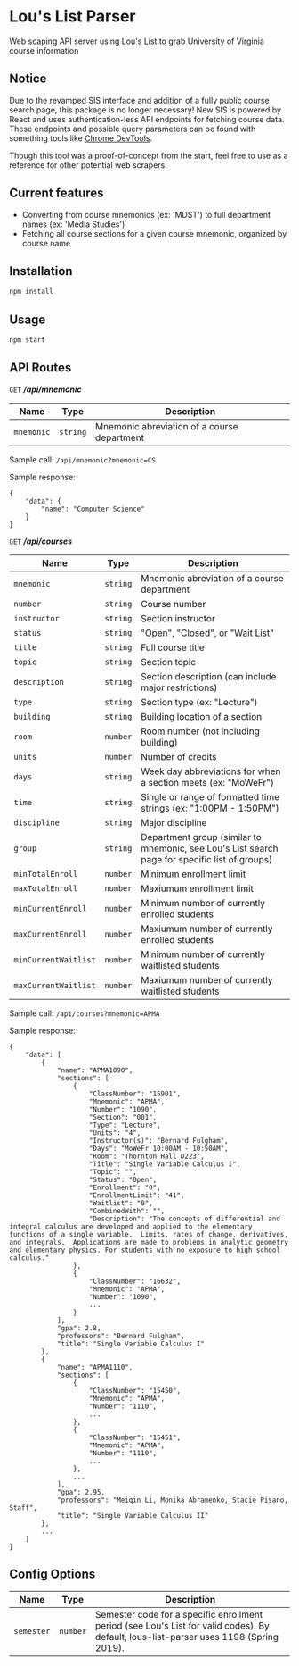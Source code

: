 # Lou's List Parser

Web scaping API server using Lou's List to grab University of Virginia course information

## Notice

Due to the revamped SIS interface and addition of a fully public course search page, this package is no longer necessary! New SIS is powered by React and uses authentication-less API endpoints for fetching course data. These endpoints and possible query parameters can be found with something tools like [Chrome DevTools](https://developers.google.com/web/tools/chrome-devtools/network/reference#headers).

Though this tool was a proof-of-concept from the start, feel free to use as a reference for other potential web scrapers.

## Current features
* Converting from course mnemonics (ex: 'MDST') to full department names (ex: 'Media Studies')
* Fetching all course sections for a given course mnemonic, organized by course name

## Installation

```bash
npm install
```

## Usage

```bash
npm start
```
## API Routes
`GET` ***/api/mnemonic***

Name | Type | Description
--- | --- | ---
`mnemonic` | `string` | Mnemonic abreviation of a course department

Sample call: `/api/mnemonic?mnemonic=CS`

Sample response:
```
{
    "data": {
        "name": "Computer Science"
    }
}
```

`GET` ***/api/courses***

Name | Type | Description
--- | --- | ---
`mnemonic` | `string` | Mnemonic abreviation of a course department
`number` | `string` | Course number
`instructor` | `string` | Section instructor
`status` | `string` | "Open", "Closed", or "Wait List"
`title` | `string` | Full course title
`topic` | `string` | Section topic
`description` | `string` | Section description (can include major restrictions)
`type` | `string` | Section type (ex: "Lecture")
`building` | `string` | Building location of a section
`room` | `number` | Room number (not including building)
`units` | `number` | Number of credits
`days` | `string` | Week day abbreviations for when a section meets (ex: "MoWeFr")
`time` | `string` | Single or range of formatted time strings (ex: "1:00PM - 1:50PM")
`discipline` | `string` | Major discipline
`group` | `string` | Department group (similar to mnemonic, see Lou's List search page for specific list of groups)
`minTotalEnroll` | `number` | Minimum enrollment limit
`maxTotalEnroll` | `number` | Maxiumum enrollment limit
`minCurrentEnroll` | `number` | Minimum number of currently enrolled students
`maxCurrentEnroll` | `number` | Maxiumum number of currently enrolled students
`minCurrentWaitlist` | `number` | Minimum number of currently waitlisted students
`maxCurrentWaitlist` | `number` | Maxiumum number of currently waitlisted students

Sample call: `/api/courses?mnemonic=APMA`

Sample response:
```
{
    "data": [
        {
            "name": "APMA1090",
            "sections": [
                {
                    "ClassNumber": "15901",
                    "Mnemonic": "APMA",
                    "Number": "1090",
                    "Section": "001",
                    "Type": "Lecture",
                    "Units": "4",
                    "Instructor(s)": "Bernard Fulgham",
                    "Days": "MoWeFr 10:00AM - 10:50AM",
                    "Room": "Thornton Hall D223",
                    "Title": "Single Variable Calculus I",
                    "Topic": "",
                    "Status": "Open",
                    "Enrollment": "0",
                    "EnrollmentLimit": "41",
                    "Waitlist": "0",
                    "CombinedWith": "",
                    "Description": "The concepts of differential and integral calculus are developed and applied to the elementary functions of a single variable.  Limits, rates of change, derivatives, and integrals.  Applications are made to problems in analytic geometry and elementary physics. For students with no exposure to high school calculus."
                },
                {
                    "ClassNumber": "16632",
                    "Mnemonic": "APMA",
                    "Number": "1090",
                    ...
                }
            ],
            "gpa": 2.8,
            "professors": "Bernard Fulgham",
            "title": "Single Variable Calculus I"
        },
        {
            "name": "APMA1110",
            "sections": [
                {
                    "ClassNumber": "15450",
                    "Mnemonic": "APMA",
                    "Number": "1110",
                    ...
                },
                {
                    "ClassNumber": "15451",
                    "Mnemonic": "APMA",
                    "Number": "1110",
                    ...
                },
                ...
            ],
            "gpa": 2.95,
            "professors": "Meiqin Li, Monika Abramenko, Stacie Pisano, Staff",
            "title": "Single Variable Calculus II"
        },
        ...
    ]
}
```

## Config Options
Name | Type | Description
--- | --- | ---
`semester` | `number` | Semester code for a specific enrollment period (see Lou's List for valid codes). By default, lous-list-parser uses 1198 (Spring 2019).
